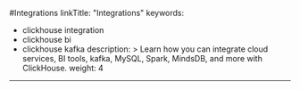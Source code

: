 #Integrations
linkTitle: "Integrations"
keywords:
- clickhouse integration
- clickhouse bi
- clickhouse kafka
description: >
    Learn how you can integrate cloud services, BI tools, kafka, MySQL, Spark, MindsDB, and more with ClickHouse.
weight: 4
---
